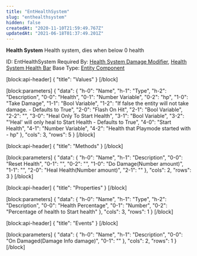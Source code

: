 ```yaml
---
title: "EntHealthSystem"
slug: "enthealthsystem"
hidden: false
createdAt: "2020-11-10T21:59:49.767Z"
updatedAt: "2021-06-18T01:37:49.201Z"
---
```

**Health System**
Health system, dies when below 0 health

ID: EntHealthSystem
Required By: [Health System Damage Modifier](doc:enthealthsystemdamagemodifier), [Health System Health Bar](doc:enthealthsystemhealthbar)
Base Type: [Entity Component](doc:componententity)

[block:api-header]
{
  "title": "Values"
}
[/block]

[block:parameters]
{
  "data": {
    "h-0": "Name",
    "h-1": "Type",
    "h-2": "Description",
    "0-0": "Health",
    "0-1": "Number Variable",
    "0-2": "hp",
    "1-0": "Take Damage",
    "1-1": "Bool Variable",
    "1-2": "If false the entity will not take damage. - Defaults to True",
    "2-0": "Flash On Hit",
    "2-1": "Bool Variable",
    "2-2": "",
    "3-0": "Heal Only To Start Health",
    "3-1": "Bool Variable",
    "3-2": "'Heal' will only heal to Start Health - Defaults to True",
    "4-0": "Start Health",
    "4-1": "Number Variable",
    "4-2": "Health that Playmode started with - hp"
  },
  "cols": 3,
  "rows": 5
}
[/block]

[block:api-header]
{
  "title": "Methods"
}
[/block]

[block:parameters]
{
  "data": {
    "h-0": "Name",
    "h-1": "Description",
    "0-0": "Reset Health",
    "0-1": "",
    "0-2": "",
    "1-0": "Do Damage(Number amount)",
    "1-1": "",
    "2-0": "Heal Health(Number amount)",
    "2-1": ""
  },
  "cols": 2,
  "rows": 3
}
[/block]

[block:api-header]
{
  "title": "Properties"
}
[/block]

[block:parameters]
{
  "data": {
    "h-0": "Name",
    "h-1": "Type",
    "h-2": "Description",
    "0-0": "Health Percentage",
    "0-1": "Number",
    "0-2": "Percentage of health to Start health"
  },
  "cols": 3,
  "rows": 1
}
[/block]

[block:api-header]
{
  "title": "Events"
}
[/block]

[block:parameters]
{
  "data": {
    "h-0": "Name",
    "h-1": "Description",
    "0-0": "On Damaged(Damage Info damage)",
    "0-1": ""
  },
  "cols": 2,
  "rows": 1
}
[/block]